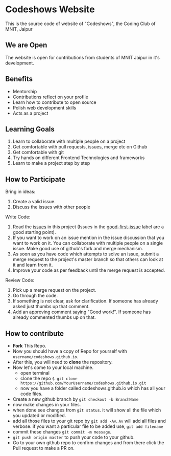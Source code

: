 Codeshows Website
=================
This is the source code of website of "Codeshows", the Coding Club of MNIT, Jaipur

We are Open
-----------
The website is open for contributions from students of MNIT Jaipur in it's development.

Benefits
--------
* Mentorship
* Contributions reflect on your profile
* Learn how to contribute to open source
* Polish web development skills
* Acts as a project

Learning Goals
--------------
1. Learn to collaborate with multiple people on a project
2. Get comfortable with pull requests, issues, merge etc on Github
3. Get comfortable with git
4. Try hands on different Frontend Technologies and frameworks
5. Learn to make a project step by step

How to Participate
------------------

Bring in ideas:

1. Create a valid issue.
2. Discuss the issues with other people

Write Code:

1. Read the [issues](https://github.com/codeshows/codeshows.github.io/issues) in this project (Issues in the [good-first-issue](https://github.com/codeshows/codeshows.github.io/labels/good%20first%20issue) label are a good starting point).
2. If you want to work on an issue mention in the issue discussion that you want to work on it. You can collaborate with multiple people on a single issue. Make good use of github's fork and merge mechanism.
3. As soon as you have code which attempts to solve an issue, submit a merge request to the project's master branch so that others can look at it and learn from it.
4. Improve your code as per feedback until the merge request is accepted.

Review Code:

1. Pick up a merge request on the project.
2. Go through the code.
3. If something is not clear, ask for clarification. If someone has already asked just thumbs up that comment.
4. Add an approving comment saying "Good work!". If someone has already commented thumbs up on that.

## How to contribute

* **Fork** This Repo.
* Now you should have a copy of Repo for yourself with `username/codeshows.github.io`.
* After this, you will need to **clone** the repository.
* Now let's come to your local machine.
    * open terminal
    * clone the repo `$ git clone https://github.com/YourUsername/codeshows.github.io.git`
    * now you have a folder called codeshows.github.io which has all your code files.
* Create a new github branch by `git checkout -b BranchName`
* now make changes in your files.
* when done see changes from `git status`. it will show all the file which you updated or modified.
* add all those files to your git repo by `git add -Av`. `Av` will add all files and verbose. if you want a particular file to be added use, `git add filename`
* commit these changes `git commit -m message`.
* `git push origin master` to push your code to your github.
* Go to your own github repo to confirm changes and from there click the Pull request to make a PR on.
